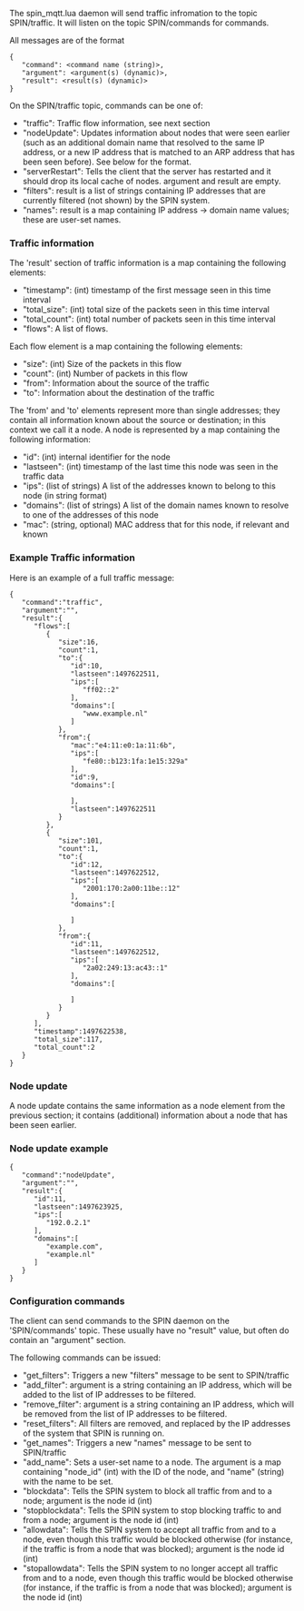 The spin_mqtt.lua daemon will send traffic infromation to the topic
SPIN/traffic. It will listen on the topic SPIN/commands for commands.

All messages are of the format

    {
       "command": <command name (string)>,
       "argument": <argument(s) (dynamic)>,
       "result": <result(s) (dynamic)>
    }

On the SPIN/traffic topic, commands can be one of:

* "traffic": Traffic flow information, see next section
* "nodeUpdate": Updates information about nodes that were seen earlier
  (such as an additional domain name that resolved to the same IP
  address, or a new IP address that is matched to an ARP address that has
  been seen before). See below for the format.
* "serverRestart": Tells the client that the server has restarted and
  it should drop its local cache of nodes. argument and result are empty.
* "filters": result is a list of strings containing IP addresses that are
  currently filtered (not shown) by the SPIN system.
* "names": result is a map containing IP address -> domain name values;
  these are user-set names.



### Traffic information

The 'result' section of traffic information is a map containing the
following elements:

* "timestamp": (int) timestamp of the first message seen in this time interval
* "total_size": (int) total size of the packets seen in this time interval
* "total_count": (int) total number of packets seen in this time interval
* "flows": A list of flows.

Each flow element is a map containing the following elements:

* "size": (int) Size of the packets in this flow
* "count": (int) Number of packets in this flow
* "from": Information about the source of the traffic
* "to": Information about the destination of the traffic

The 'from' and 'to' elements represent more than single addresses; they
contain all information known about the source or destination; in this
context we call it a node. A node is represented by a map containing
the following information:

* "id": (int) internal identifier for the node
* "lastseen": (int) timestamp of the last time this node was seen in the traffic data
* "ips": (list of strings) A list of the addresses known to belong to this node (in string format)
* "domains": (list of strings) A list of the domain names known to resolve to one of the addresses of this node
* "mac": (string, optional) MAC address that for this node, if relevant and known


### Example Traffic information


Here is an example of a full traffic message:

    {
       "command":"traffic",
       "argument":"",
       "result":{
          "flows":[
             {
                "size":16,
                "count":1,
                "to":{
                   "id":10,
                   "lastseen":1497622511,
                   "ips":[
                      "ff02::2"
                   ],
                   "domains":[
                      "www.example.nl"
                   ]
                },
                "from":{
                   "mac":"e4:11:e0:1a:11:6b",
                   "ips":[
                      "fe80::b123:1fa:1e15:329a"
                   ],
                   "id":9,
                   "domains":[

                   ],
                   "lastseen":1497622511
                }
             },
             {
                "size":101,
                "count":1,
                "to":{
                   "id":12,
                   "lastseen":1497622512,
                   "ips":[
                      "2001:170:2a00:11be::12"
                   ],
                   "domains":[

                   ]
                },
                "from":{
                   "id":11,
                   "lastseen":1497622512,
                   "ips":[
                      "2a02:249:13:ac43::1"
                   ],
                   "domains":[

                   ]
                }
             }
          ],
          "timestamp":1497622538,
          "total_size":117,
          "total_count":2
       }
    }

### Node update

A node update contains the same information as a node element from the
previous section; it contains (additional) information about a node
that has been seen earlier.

### Node update example

    {
       "command":"nodeUpdate",
       "argument":"",
       "result":{
          "id":11,
          "lastseen":1497623925,
          "ips":[
             "192.0.2.1"
          ],
          "domains":[
             "example.com",
             "example.nl"
          ]
       }
    }

### Configuration commands

The client can send commands to the SPIN daemon on the 'SPIN/commands'
topic. These usually have no "result" value, but often do contain an
"argument" section.

The following commands can be issued:

* "get_filters": Triggers a new "filters" message to be sent to SPIN/traffic
* "add_filter": argument is a string containing an IP address, which will be added to the list of IP addresses to be filtered.
* "remove_filter": argument is a string containing an IP address, which will be removed from the list of IP addresses to be filtered.
* "reset_filters": All filters are removed, and replaced by the IP addresses of the system that SPIN is running on.
* "get_names": Triggers a new "names" message to be sent to SPIN/traffic
* "add_name": Sets a user-set name to a node. The argument is a map containing "node_id" (int) with the ID of the node, and "name" (string) with the name to be set.
* "blockdata": Tells the SPIN system to block all traffic from and to a node; argument is the node id (int)
* "stopblockdata": Tells the SPIN system to stop blocking traffic to and from a node; argument is the node id (int)
* "allowdata": Tells the SPIN system to accept all traffic from and to a node, even though this traffic would be blocked otherwise (for instance, if the traffic is from a node that was blocked); argument is the node id (int)
* "stopallowdata": Tells the SPIN system to no longer accept all traffic from and to a node, even though this traffic would be blocked otherwise (for instance, if the traffic is from a node that was blocked); argument is the node id (int)

